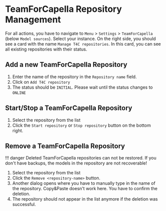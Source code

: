 <!--
 ~ SPDX-FileCopyrightText: Copyright DB InfraGO AG and contributors
 ~ SPDX-License-Identifier: Apache-2.0
 -->

# TeamForCapella Repository Management

For all actions, you have to navigate to `Menu` > `Settings` > `TeamForCapella`
(below `Model sources`). Select your instance. On the right side, you should
see a card with the name `Manage T4C repositories`. In this card, you can see
all existing repositories with their status.

## Add a new TeamForCapella Repository

1. Enter the name of the repository in the `Repository name` field.
1. Click on `Add T4C repository`
1. The status should be `INITIAL`. Please wait until the status changes to
   `ONLINE`

## Start/Stop a TeamForCapella Repository

1. Select the repository from the list
1. Click the `Start repository` or `Stop repository` button on the bottom
   right.

## Remove a TeamForCapella Repository

<!-- prettier-ignore -->
!!! danger
    Deleted TeamForCapella repositories can not be restored.
    If you don't have backups, the models in the repository are not recoverable!

1. Select the repository from the list
1. Click the `Remove <repository-name>` button.
1. Another dialog opens where you have to manually type in the name of the
   repository. Copy&Paste doesn't work here. You have to confirm the deletion.
1. The repository should not appear in the list anymore if the deletion was
   successful.
